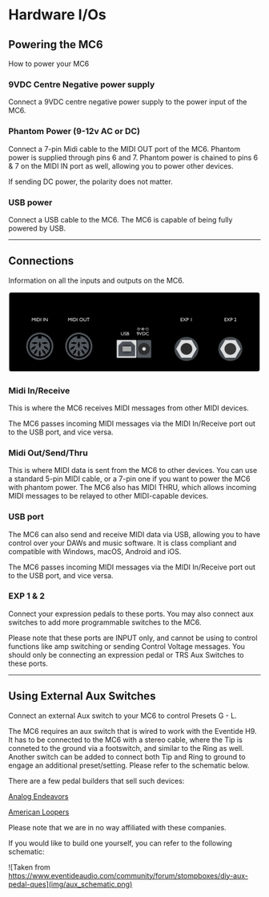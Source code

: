 # Hardware I/Os

## Powering the MC6

How to power your MC6

### 9VDC Centre Negative power supply
Connect a 9VDC centre negative power supply to the power input of the MC6.

### Phantom Power (9-12v AC or DC)
Connect a 7-pin Midi cable to the MIDI OUT port of the MC6. Phantom power is supplied through pins 6 and 7. Phantom power is chained to pins 6 & 7 on the MIDI IN port as well, allowing you to power other devices.

If sending DC power, the polarity does not matter.

### USB power
Connect a USB cable to the MC6. The MC6 is capable of being fully powered by USB.

___

## Connections

Information on all the inputs and outputs on the MC6.

![MC6 MKII I/Os](../img/ios.png)

### Midi In/Receive
This is where the MC6 receives MIDI messages from other MIDI devices.

The MC6 passes incoming MIDI messages via the MIDI In/Receive port out to the USB port, and vice versa.

### Midi Out/Send/Thru
This is where MIDI data is sent from the MC6 to other devices. You can use a standard 5-pin MIDI cable, or a 7-pin one if you want to power the MC6 with phantom power. The MC6 also has MIDI THRU, which allows incoming MIDI messages to be relayed to other MIDI-capable devices.

### USB port
The MC6 can also send and receive MIDI data via USB, allowing you to have control over your DAWs and music software. It is class compliant and compatible with Windows, macOS, Android and iOS.

The MC6 passes incoming MIDI messages via the MIDI In/Receive port out to the USB port, and vice versa.

### EXP 1 & 2
Connect your expression pedals to these ports. You may also connect aux switches to add more programmable switches to the MC6. 

Please note that these ports are INPUT only, and cannot be using to control functions like amp switching or sending Control Voltage messages. You should only be connecting an expression pedal or TRS Aux Switches to these ports.

___

## Using External Aux Switches

Connect an external Aux switch to your MC6 to control Presets G - L.

The MC6 requires an aux switch that is wired to work with the Eventide H9. It has to be connected to the MC6 with a stereo cable, where the Tip is conneted to the ground via a footswitch, and similar to the Ring as well. Another switch can be added to connect both Tip and Ring to ground to engage an additional preset/setting. Please refer to the schematic below.

There are a few pedal builders that sell such devices:

[Analog Endeavors](www.analogendaevors.com)

[American Loopers](www.americanloopers.com)


Please note that we are in no way affiliated with these companies.


If you would like to build one yourself, you can refer to the following schematic:

![Taken from https://www.eventideaudio.com/community/forum/stompboxes/diy-aux-pedal-ques](img/aux_schematic.png)